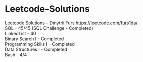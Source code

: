 # Leetcode-Solutions
Leetcode Solutions - Dmytrii Furs https://leetcode.com/furs1da/ <br />
SQL - 45/45 (SQL Challenge - Completed)<br />
LinkedList - 40 <br />
Binary Search I - Completed <br />
Programming Skills I - Completed <br />
Data Structures I - Completed <br />
Bash - 4/4 <br />
